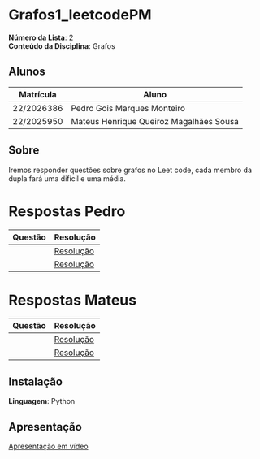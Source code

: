 # Grafos1_leetcodePM

**Número da Lista**: 2<br>
**Conteúdo da Disciplina**: Grafos<br>

## Alunos
|Matrícula | Aluno |
| -- | -- |
| 22/2026386  |  Pedro Gois Marques Monteiro |
| 22/2025950  |  Mateus Henrique Queiroz Magalhães Sousa |

## Sobre 
Iremos responder questões sobre grafos no Leet code, cada membro da dupla fará uma difícil e uma média.

# Respostas Pedro
|Questão | Resolução |
| -- | -- |
|   |  [Resolução]() |
|  |  [Resolução]()|

# Respostas Mateus

|Questão | Resolução |
| -- | -- |
|  |  [Resolução]()|
|  |  [Resolução]()|

## Instalação 
**Linguagem**: Python<br>

## Apresentação
[Apresentação em vídeo ]()